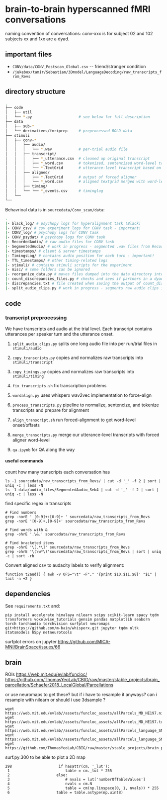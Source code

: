 # brain-to-brain hyperscanned fMRI conversations


naming convention of conversations: conv-xxx is for subject 02 and 102
subjects xx and 1xx are a dyad.

## important files

- `CONV/data/CONV_Postscan_Global.csv`  -- friend/stranger condition
- `/jukebox/tamir/Sebastian/3Dmodel/LanguageDecoding/raw_transcripts_from_Revs`


## directory structure

```bash
.
├── code
│   ├── util
│   └── *.py                     # see below for full description
├── data                
│   ├── sub-*
│   └── derivatives/fmriprep     # preprocessed BOLD data
├── stimuli
│   ├── conv-*
│   │   ├── audio/
│   │   │   └── *.wav            # per-trial audio file
│   │   ├── transcript/
│   │   │   ├── *_utterance.csv  # cleaned up original transcript
│   │   │   ├── *_word.csv       # tokenized, sentencized word-level transcript
│   │   │   └── *.TextGrid       # utterance-level transcript based on tokens
│   │   ├── aligned/
│   │   │   ├── *.TextGrid       # output of forced aligner
│   │   │   └── *_word.csv       # aligned textgrid merged with word-level transcript
│   │   ├── timing/
│   │   └── └── *_events.csv     # timinglog
│   └── 
└── 
```

Behavrioal data is in `sourcedata/Conv_scan/data`:

```bash
.
|- black_log/ # psychopy logs for hyperalignment task (Black)
|- CONV_csv/ # csv experiment logs for CONV task - important!
|- CONV_log/ # psychopy logs for CONV task
|- CONV_psydat/ # psychopy logs for CONV task
|- RecordedAudio/ # raw audio files for CONV task
|- SegmentedAudio/ # work in progress - segmented .wav files from RecordedAudio (trial-specific audio)
|- timestamps/ # client & server timestamps
|- TimingsLog/ # contains audio position for each turn - important!
|- TTL_timestamps/ # other timing-related logs
|- stimuli/ # contains stimuli scripts for the experiment
|- misc/ # some folders can be ignored
|- reorganize_data.py # moves files dumped into the data directory into their corresponding subdirectories
|- count_discrepancies_files.py # checks and sees if partners in a dyad have different # of files. If so, flag as something to check
|- discrepancies.txt # file created when saving the output of count_discrepancies_files.py
|- split_audio_clips.py # work in progress - segments raw audio clips into .wav clips for each trial
```

## code

### transcript preprocessing
We have transcripts and audio at the trial level. Each transcript contains utterances per speaker turn and the utterance onset.

1. `split_audio_clips.py` splits one long audio file into per run/trial files in `stimuli/audio`
1. `copy_transcripts.py` copies and normalizes raw transcripts into `stimuli/transcript`
1. `copy_timings.py` copies and normalizes raw transcripts into `stimuli/timing`
1. `fix_transcripts.sh` fix transcription problems

1. `wordalign.py` uses whisperx wav2vec implementation to force-align

1. `process_transcripts.py` pipeline to normalize, sentencize, and tokenize transcripts and prepare for alignment
1. `align_transcript.sh` run forced-alignment to get word-level onset/offsets
1. `merge_transcripts.py` merge our utterance-level transcripts with forced aligner word-level

1. `qa.ipynb` for QA along the way

#### useful commands

count how many transcripts each conversation has
```
ls -1 sourcedata/raw_transcripts_from_Revs/ | cut -d '_' -f 2 | sort | uniq -c | less -N
ls -1 data/audio_files/SegmentedAudio_Seb4 | cut -d '_' -f 2 | sort | uniq -c | less -N
```

find specific regex in transcripts
```
# Find numbers
grep -norE ' [0-9]+:[0-9]+ ' sourcedata/raw_transcripts_from_Revs
grep -norE '[0-9]+,[0-9]+' sourcedata/raw_transcripts_from_Revs

# Find words with &
grep -ohrE '.\&.' sourcedata/raw_transcripts_from_Revs

# Find bracketed items
grep -ohrE '\[.*\]' sourcedata/raw_transcripts_from_Revs
grep -ohrE '\(\w*\)'sourcedata/raw_transcripts_from_Revs | sort | uniq -c | sort -rh
```

Convert aligned csv to audacity labels to verify alignment:
```
function t2aud() { awk -v OFS="\t" -F"," '{print $10,$11,$8}' "$1" | tail -n +2 }
```

## dependencies

See `requirements.txt` and:

```
pip install accelerate himalaya nilearn scipy scikit-learn spacy tqdm transformers voxelwise_tutorials gensim pandas matplotlib seaborn torch torchaudio torchvision surfplot neuromaps git+https://github.com/m-bain/whisperx.git jupyter tqdm nltk statsmodels h5py netneurotools
```

surfplot errors on jupyter
https://github.com/MICA-MNI/BrainSpace/issues/66

## brain 

ROIs
https://web.mit.edu/evlab/funcloc/
https://github.com/ThomasYeoLab/CBIG/raw/master/stable_projects/brain_parcellation/Schaefer2018_LocalGlobal/Parcellations

or use neuromaps to get these? but if i have to resample it anyways? can i resample with nilearn
or should i use 3dsample ?
```
wget https://web.mit.edu/evlab//assets/funcloc_assets/allParcels_MD_HE197.nii
wget https://web.mit.edu/evlab//assets/funcloc_assets/allParcels_MD_HE197.txt
wget https://web.mit.edu/evlab//assets/funcloc_assets/allParcels_language_SN220.nii
wget https://web.mit.edu/evlab//assets/funcloc_assets/allParcels_language_SN220.txt
wget https://github.com/ThomasYeoLab/CBIG/raw/master/stable_projects/brain_parcellation/Schaefer2018_LocalGlobal/Parcellations/MNI/Schaefer2018_1000Parcels_Kong2022_17Networks_order_FSLMNI152_1mm.nii.gz
 ```

 surf.py:300 to be able to plot a 2D map
 ```
298                     if hasattr(cm, '_lut'):
  1                         table = cm._lut * 255
  2                     else:
  3                         # nvals = lut['numberOfTableValues']
  4                         nvals = cm.N
  5                         table = cm(np.linspace(0, 1, nvals)) * 255
  6                     table = table.astype(np.uint8)
 ```